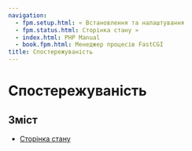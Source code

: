 ```yaml
---
navigation:
  - fpm.setup.html: « Встановлення та налаштування
  - fpm.status.html: Сторінка стану »
  - index.html: PHP Manual
  - book.fpm.html: Менеджер процесів FastCGI
title: Спостережуваність
---
```

# Спостережуваність

## Зміст

-   [Сторінка стану](fpm.status.html)

